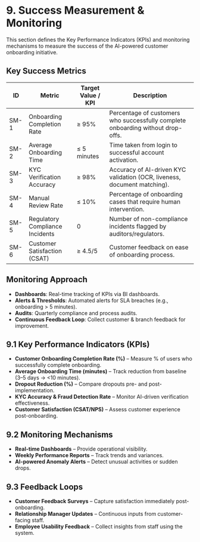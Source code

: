 # 9. Success Measurement & Monitoring


This section defines the Key Performance Indicators (KPIs) and monitoring mechanisms to measure the success of the AI-powered customer onboarding initiative.

## Key Success Metrics

| ID   | Metric                           | Target Value / KPI | Description |
|------|----------------------------------|-------------------|-------------|
| SM-1 | Onboarding Completion Rate       | ≥ 95%             | Percentage of customers who successfully complete onboarding without drop-offs. |
| SM-2 | Average Onboarding Time          | ≤ 5 minutes       | Time taken from login to successful account activation. |
| SM-3 | KYC Verification Accuracy        | ≥ 98%             | Accuracy of AI-driven KYC validation (OCR, liveness, document matching). |
| SM-4 | Manual Review Rate               | ≤ 10%             | Percentage of onboarding cases that require human intervention. |
| SM-5 | Regulatory Compliance Incidents  | 0                 | Number of non-compliance incidents flagged by auditors/regulators. |
| SM-6 | Customer Satisfaction (CSAT)     | ≥ 4.5/5           | Customer feedback on ease of onboarding process. |

## Monitoring Approach
- **Dashboards**: Real-time tracking of KPIs via BI dashboards.  
- **Alerts & Thresholds**: Automated alerts for SLA breaches (e.g., onboarding > 5 minutes).  
- **Audits**: Quarterly compliance and process audits.  
- **Continuous Feedback Loop**: Collect customer & branch feedback for improvement.  


## **9.1 Key Performance Indicators (KPIs)**
- **Customer Onboarding Completion Rate (%)** – Measure % of users who successfully complete onboarding.  
- **Average Onboarding Time (minutes)** – Track reduction from baseline (3–5 days → <10 minutes).  
- **Dropout Reduction (%)** – Compare dropouts pre- and post-implementation.  
- **KYC Accuracy & Fraud Detection Rate** – Monitor AI-driven verification effectiveness.  
- **Customer Satisfaction (CSAT/NPS)** – Assess customer experience post-onboarding.  

## **9.2 Monitoring Mechanisms**
- **Real-time Dashboards** – Provide operational visibility.  
- **Weekly Performance Reports** – Track trends and variances.  
- **AI-powered Anomaly Alerts** – Detect unusual activities or sudden drops.  

## **9.3 Feedback Loops**
- **Customer Feedback Surveys** – Capture satisfaction immediately post-onboarding.  
- **Relationship Manager Updates** – Continuous inputs from customer-facing staff.  
- **Employee Usability Feedback** – Collect insights from staff using the system.  


